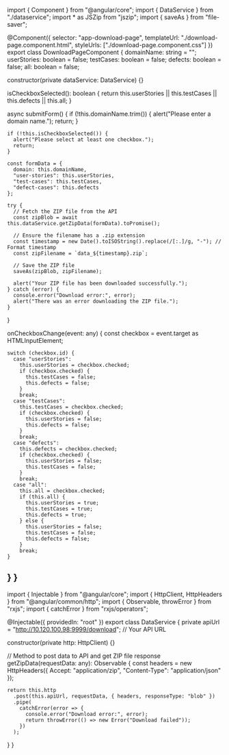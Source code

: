 import { Component } from "@angular/core";
import { DataService } from "./dataservice";
import * as JSZip from "jszip";
import { saveAs } from "file-saver";

@Component({
  selector: "app-download-page",
  templateUrl: "./download-page.component.html",
  styleUrls: ["./download-page.component.css"]
})
export class DownloadPageComponent {
  domainName: string = "";
  userStories: boolean = false;
  testCases: boolean = false;
  defects: boolean = false;
  all: boolean = false;

  constructor(private dataService: DataService) {}

  isCheckboxSelected(): boolean {
    return this.userStories || this.testCases || this.defects || this.all;
  }

  async submitForm() {
    if (!this.domainName.trim()) {
      alert("Please enter a domain name.");
      return;
    }

    if (!this.isCheckboxSelected()) {
      alert("Please select at least one checkbox.");
      return;
    }

    const formData = {
      domain: this.domainName,
      "user-stories": this.userStories,
      "test-cases": this.testCases,
      "defect-cases": this.defects
    };

    try {
      // Fetch the ZIP file from the API
      const zipBlob = await this.dataService.getZipData(formData).toPromise();

      // Ensure the filename has a .zip extension
      const timestamp = new Date().toISOString().replace(/[:.]/g, "-"); // Format timestamp
      const zipFilename = `data_${timestamp}.zip`;

      // Save the ZIP file
      saveAs(zipBlob, zipFilename);

      alert("Your ZIP file has been downloaded successfully.");
    } catch (error) {
      console.error("Download error:", error);
      alert("There was an error downloading the ZIP file.");
    }
  }

  onCheckboxChange(event: any) {
    const checkbox = event.target as HTMLInputElement;

    switch (checkbox.id) {
      case "userStories":
        this.userStories = checkbox.checked;
        if (checkbox.checked) {
          this.testCases = false;
          this.defects = false;
        }
        break;
      case "testCases":
        this.testCases = checkbox.checked;
        if (checkbox.checked) {
          this.userStories = false;
          this.defects = false;
        }
        break;
      case "defects":
        this.defects = checkbox.checked;
        if (checkbox.checked) {
          this.userStories = false;
          this.testCases = false;
        }
        break;
      case "all":
        this.all = checkbox.checked;
        if (this.all) {
          this.userStories = true;
          this.testCases = true;
          this.defects = true;
        } else {
          this.userStories = false;
          this.testCases = false;
          this.defects = false;
        }
        break;
    }
  }
}
----------------------------------------------
import { Injectable } from "@angular/core";
import { HttpClient, HttpHeaders } from "@angular/common/http";
import { Observable, throwError } from "rxjs";
import { catchError } from "rxjs/operators";

@Injectable({
  providedIn: "root"
})
export class DataService {
  private apiUrl = "http://10.120.100.98:9999/download"; // Your API URL

  constructor(private http: HttpClient) {}

  // Method to post data to API and get ZIP file response
  getZipData(requestData: any): Observable<Blob> {
    const headers = new HttpHeaders({
      Accept: "application/zip",
      "Content-Type": "application/json"
    });

    return this.http
      .post(this.apiUrl, requestData, { headers, responseType: "blob" })
      .pipe(
        catchError(error => {
          console.error("Download error:", error);
          return throwError(() => new Error("Download failed"));
        })
      );
  }
}
